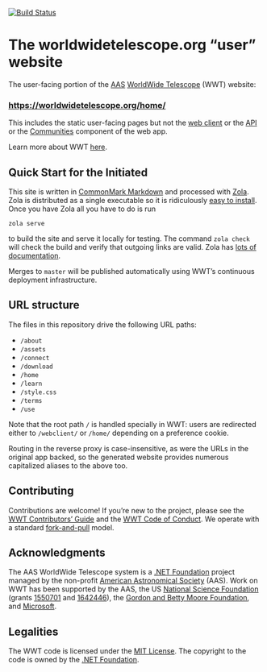 [![Build Status](https://dev.azure.com/aasworldwidetelescope/WWT/_apis/build/status/WorldWideTelescope.wwt-user-website?branchName=master)](https://dev.azure.com/aasworldwidetelescope/WWT/_build/latest?definitionId=1&branchName=master)

# The worldwidetelescope.org “user” website

The user-facing portion of the [AAS](https://aas.org/)
[WorldWide Telescope](https://worldwidetelescope.org/home/) (WWT) website:

### https://worldwidetelescope.org/home/

This includes the static user-facing pages but not the
[web client](https://github.com/worldwidetelescope/wwt-web-client) or the
[API](https://github.com/worldwidetelescope/wwt-website) or the
[Communities](https://github.com/worldwidetelescope/wwt-website) component of
the web app.

Learn more about WWT [here](https://worldwidetelescope.org/home/).


## Quick Start for the Initiated

This site is written in [CommonMark Markdown] and processed with [Zola]. Zola
is distributed as a single executable so it is ridiculously
[easy to install][install-zola]. Once you have Zola all you have to do is run

```
zola serve
```

to build the site and serve it locally for testing. The command `zola check`
will check the build and verify that outgoing links are valid. Zola has
[lots of documentation][zola-docs].

[CommonMark Markdown]: https://commonmark.org/
[Zola]: https://getzola.org/
[install-zola]: https://www.getzola.org/documentation/getting-started/installation/
[zola-docs]: https://www.getzola.org/documentation/getting-started/overview/

Merges to `master` will be published automatically using WWT’s continuous
deployment infrastructure.


## URL structure

The files in this repository drive the following URL paths:

- `/about`
- `/assets`
- `/connect`
- `/download`
- `/home`
- `/learn`
- `/style.css`
- `/terms`
- `/use`

Note that the root path `/` is handled specially in WWT: users are redirected
either to `/webclient/` or `/home/` depending on a preference cookie.

Routing in the reverse proxy is case-insensitive, as were the URLs in the
original app backed, so the generated website provides numerous capitalized
aliases to the above too.


## Contributing

Contributions are welcome! If you’re new to the project, please see the
[WWT Contributors’ Guide] and the [WWT Code of Conduct]. We operate with a
standard [fork-and-pull] model.

[AAS WorldWide Telescope User Manual]: https://docs.worldwidetelescope.org/user-docs-hub/
[WWT Contributors’ Guide]: https://worldwidetelescope.github.io/contributing/
[WWT Code of Conduct]: https://worldwidetelescope.github.io/code-of-conduct/
[fork-and-pull]: https://help.github.com/en/articles/about-collaborative-development-models


## Acknowledgments

The AAS WorldWide Telescope system is a [.NET Foundation] project managed by
the non-profit [American Astronomical Society] (AAS). Work on WWT has been
supported by the AAS, the US [National Science Foundation] (grants [1550701]
and [1642446]), the [Gordon and Betty Moore Foundation], and [Microsoft].

[.NET Foundation]: https://dotnetfoundation.org/
[American Astronomical Society]: https://aas.org/
[National Science Foundation]: https://www.nsf.gov/
[1550701]: https://www.nsf.gov/awardsearch/showAward?AWD_ID=1550701
[1642446]: https://www.nsf.gov/awardsearch/showAward?AWD_ID=1642446
[Gordon and Betty Moore Foundation]: https://www.moore.org/
[Microsoft]: https://www.microsoft.com/


## Legalities

The WWT code is licensed under the [MIT License]. The copyright to the code is
owned by the [.NET Foundation].

[MIT License]: https://opensource.org/licenses/MIT

